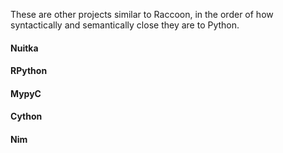 These are other projects similar to Raccoon, in the order of how syntactically and semantically close they are to Python.

#### Nuitka



#### RPython



#### MypyC



#### Cython



#### Nim

